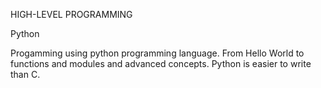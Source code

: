 HIGH-LEVEL PROGRAMMING

Python

Progamming using python programming language.
From Hello World to functions and modules and advanced concepts.
Python is easier to write than C.
